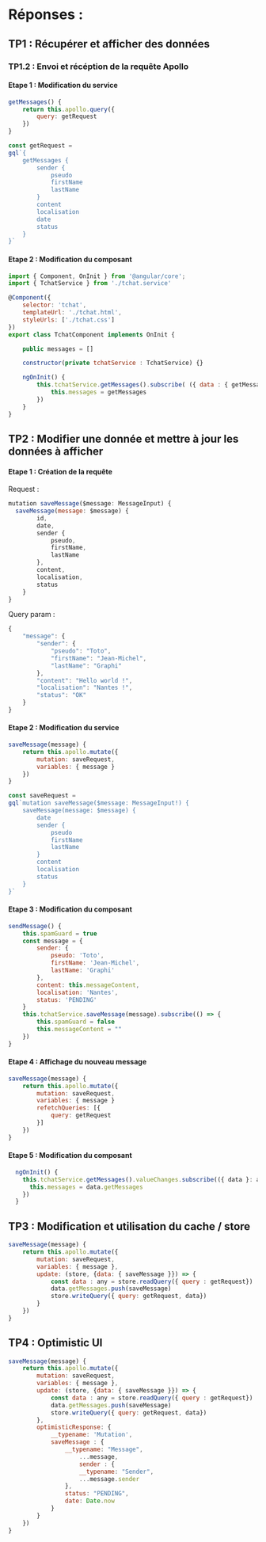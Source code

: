 # Réponses :
## TP1 : Récupérer et afficher des données
### TP1.2 : Envoi et récéption de la requête Apollo
#### Etape 1 : Modification du service

```javascript
getMessages() {
    return this.apollo.query({
        query: getRequest
    })
}

const getRequest =
gql`{
    getMessages {
        sender {
            pseudo
            firstName
            lastName
        }
        content
        localisation
        date
        status
    }
}`
```

#### Etape 2 : Modification du composant

```javascript
import { Component, OnInit } from '@angular/core';
import { TchatService } from './tchat.service'

@Component({
    selector: 'tchat',
    templateUrl: './tchat.html',
    styleUrls: ['./tchat.css']
})
export class TchatComponent implements OnInit {

    public messages = []

    constructor(private tchatService : TchatService) {}

    ngOnInit() {
        this.tchatService.getMessages().subscribe( ({ data : { getMessages }  } : any) => {
            this.messages = getMessages
        })
    }
}
```

## TP2 : Modifier une donnée et mettre à jour les données à afficher
#### Etape 1 : Création de la requête

Request :

```javascript
mutation saveMessage($message: MessageInput) {
  saveMessage(message: $message) {
        id,
        date,
        sender {
            pseudo,
            firstName,
            lastName
        },
        content,
        localisation,
        status
    }
}
```
 
Query param :
```javascript
{
    "message": {
        "sender": {
            "pseudo": "Toto",
            "firstName": "Jean-Michel",
            "lastName": "Graphi"
        },
        "content": "Hello world !",
        "localisation": "Nantes !",
        "status": "OK"
    }
}
```

#### Etape 2 : Modification du service
```javascript
saveMessage(message) {
    return this.apollo.mutate({
        mutation: saveRequest,
        variables: { message }
    })
}

const saveRequest =
gql`mutation saveMessage($message: MessageInput!) {
    saveMessage(message: $message) {
        date
        sender {
            pseudo
            firstName
            lastName
        }
        content
        localisation
        status
    }
}`
```

#### Etape 3 : Modification du composant
```javascript
sendMessage() {
    this.spamGuard = true
    const message = {
        sender: {
            pseudo: 'Toto',
            firstName: 'Jean-Michel',
            lastName: 'Graphi'
        },
        content: this.messageContent,
        localisation: 'Nantes',
        status: 'PENDING'
    }
    this.tchatService.saveMessage(message).subscribe(() => {
        this.spamGuard = false
        this.messageContent = ""
    })
}
```

#### Etape 4 : Affichage du nouveau message

```javascript
saveMessage(message) {
    return this.apollo.mutate({
        mutation: saveRequest,
        variables: { message }
        refetchQueries: [{
            query: getRequest
        }]
    })
}
```

#### Etape 5 : Modification du composant
```javascript
  ngOnInit() {
    this.tchatService.getMessages().valueChanges.subscribe(({ data }: any) => {
      this.messages = data.getMessages
    })
  }
```

## TP3 : Modification et utilisation du cache / store

```javascript
saveMessage(message) {
    return this.apollo.mutate({
        mutation: saveRequest,
        variables: { message },
        update: (store, {data: { saveMessage }}) => {
            const data : any = store.readQuery({ query : getRequest})
            data.getMessages.push(saveMessage)
            store.writeQuery({ query: getRequest, data})
        }
    })
}
```

## TP4 : Optimistic UI

```javascript
saveMessage(message) {
    return this.apollo.mutate({
        mutation: saveRequest,
        variables: { message },
        update: (store, {data: { saveMessage }}) => {
            const data : any = store.readQuery({ query : getRequest})
            data.getMessages.push(saveMessage)
            store.writeQuery({ query: getRequest, data})
        },
        optimisticResponse: {
            __typename: 'Mutation',
            saveMessage : {
                __typename: "Message",
                    ...message,
                    sender : {
                    __typename: "Sender",
                    ...message.sender
                },
                status: "PENDING",
                date: Date.now
            }
        }
    })
}
```

